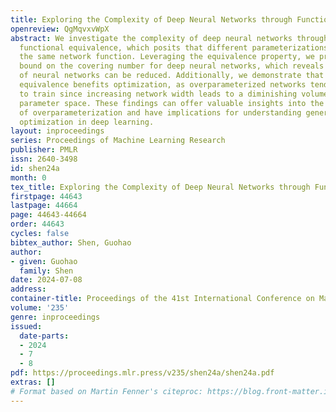 ```yaml
---
title: Exploring the Complexity of Deep Neural Networks through Functional Equivalence
openreview: QgMqvxvWpX
abstract: We investigate the complexity of deep neural networks through the lens of
  functional equivalence, which posits that different parameterizations can yield
  the same network function. Leveraging the equivalence property, we present a novel
  bound on the covering number for deep neural networks, which reveals that the complexity
  of neural networks can be reduced. Additionally, we demonstrate that functional
  equivalence benefits optimization, as overparameterized networks tend to be easier
  to train since increasing network width leads to a diminishing volume of the effective
  parameter space. These findings can offer valuable insights into the phenomenon
  of overparameterization and have implications for understanding generalization and
  optimization in deep learning.
layout: inproceedings
series: Proceedings of Machine Learning Research
publisher: PMLR
issn: 2640-3498
id: shen24a
month: 0
tex_title: Exploring the Complexity of Deep Neural Networks through Functional Equivalence
firstpage: 44643
lastpage: 44664
page: 44643-44664
order: 44643
cycles: false
bibtex_author: Shen, Guohao
author:
- given: Guohao
  family: Shen
date: 2024-07-08
address:
container-title: Proceedings of the 41st International Conference on Machine Learning
volume: '235'
genre: inproceedings
issued:
  date-parts:
  - 2024
  - 7
  - 8
pdf: https://proceedings.mlr.press/v235/shen24a/shen24a.pdf
extras: []
# Format based on Martin Fenner's citeproc: https://blog.front-matter.io/posts/citeproc-yaml-for-bibliographies/
---
```

